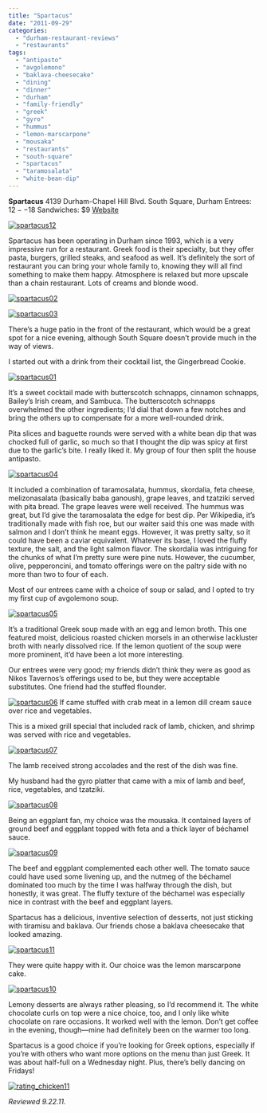 ```yaml
---
title: "Spartacus"
date: "2011-09-29"
categories: 
  - "durham-restaurant-reviews"
  - "restaurants"
tags: 
  - "antipasto"
  - "avgolemono"
  - "baklava-cheesecake"
  - "dining"
  - "dinner"
  - "durham"
  - "family-friendly"
  - "greek"
  - "gyro"
  - "hummus"
  - "lemon-marscarpone"
  - "mousaka"
  - "restaurants"
  - "south-square"
  - "spartacus"
  - "taramosalata"
  - "white-bean-dip"
---
```


**Spartacus** 4139 Durham-Chapel Hill Blvd. South Square, Durham Entrees: $12--$18 Sandwiches: $9 [Website](http://www.spartacusrestaurant.com/index.htm)

[![](http://s3.amazonaws.com/thegourmez-wpmedia/2011/09/spartacus12.jpg "spartacus12")](http://s3.amazonaws.com/thegourmez-wpmedia/2011/09/spartacus12.jpg)

Spartacus has been operating in Durham since 1993, which is a very impressive run for a restaurant. Greek food is their specialty, but they offer pasta, burgers, grilled steaks, and seafood as well. It’s definitely the sort of restaurant you can bring your whole family to, knowing they will all find something to make them happy. Atmosphere is relaxed but more upscale than a chain restaurant. Lots of creams and blonde wood.

[![](http://s3.amazonaws.com/thegourmez-wpmedia/2011/09/spartacus02.jpg "spartacus02")](http://s3.amazonaws.com/thegourmez-wpmedia/2011/09/spartacus02.jpg)

[![](http://s3.amazonaws.com/thegourmez-wpmedia/2011/09/spartacus03.jpg "spartacus03")](http://s3.amazonaws.com/thegourmez-wpmedia/2011/09/spartacus03.jpg)

There’s a huge patio in the front of the restaurant, which would be a great spot for a nice evening, although South Square doesn’t provide much in the way of views.

I started out with a drink from their cocktail list, the Gingerbread Cookie.

[![](http://s3.amazonaws.com/thegourmez-wpmedia/2011/09/spartacus01.jpg "spartacus01")](http://s3.amazonaws.com/thegourmez-wpmedia/2011/09/spartacus01.jpg)

It’s a sweet cocktail made with butterscotch schnapps, cinnamon schnapps, Bailey’s Irish cream, and Sambuca. The butterscotch schnapps overwhelmed the other ingredients; I’d dial that down a few notches and bring the others up to compensate for a more well-rounded drink.

Pita slices and baguette rounds were served with a white bean dip that was chocked full of garlic, so much so that I thought the dip was spicy at first due to the garlic’s bite. I really liked it. My group of four then split the house antipasto.

[![](http://s3.amazonaws.com/thegourmez-wpmedia/2011/09/spartacus04.jpg "spartacus04")](http://s3.amazonaws.com/thegourmez-wpmedia/2011/09/spartacus04.jpg)

It included a combination of taramosalata, hummus, skordalia, feta cheese, melizonasalata (basically baba ganoush), grape leaves, and tzatziki served with pita bread. The grape leaves were well received. The hummus was great, but I’d give the taramosalata the edge for best dip. Per Wikipedia, it’s traditionally made with fish roe, but our waiter said this one was made with salmon and I don’t think he meant eggs. However, it was pretty salty, so it could have been a caviar equivalent. Whatever its base, I loved the fluffy texture, the salt, and the light salmon flavor. The skordalia was intriguing for the chunks of what I’m pretty sure were pine nuts. However, the cucumber, olive, pepperoncini, and tomato offerings were on the paltry side with no more than two to four of each.

Most of our entrees came with a choice of soup or salad, and I opted to try my first cup of avgolemono soup.

[![](http://s3.amazonaws.com/thegourmez-wpmedia/2011/09/spartacus05.jpg "spartacus05")](http://s3.amazonaws.com/thegourmez-wpmedia/2011/09/spartacus05.jpg)

It’s a traditional Greek soup made with an egg and lemon broth. This one featured moist, delicious roasted chicken morsels in an otherwise lackluster broth with nearly dissolved rice. If the lemon quotient of the soup were more prominent, it’d have been a lot more interesting.

Our entrees were very good; my friends didn’t think they were as good as Nikos Tavernos’s offerings used to be, but they were acceptable substitutes. One friend had the stuffed flounder.

[![](http://s3.amazonaws.com/thegourmez-wpmedia/2011/09/spartacus06.jpg "spartacus06")](http://s3.amazonaws.com/thegourmez-wpmedia/2011/09/spartacus06.jpg) If came stuffed with crab meat in a lemon dill cream sauce over rice and vegetables.

This is a mixed grill special that included rack of lamb, chicken, and shrimp was served with rice and vegetables.

[![](http://s3.amazonaws.com/thegourmez-wpmedia/2011/09/spartacus07.jpg "spartacus07")](http://s3.amazonaws.com/thegourmez-wpmedia/2011/09/spartacus07.jpg)

The lamb received strong accolades and the rest of the dish was fine.

My husband had the gyro platter that came with a mix of lamb and beef, rice, vegetables, and tzatziki.

[![](http://s3.amazonaws.com/thegourmez-wpmedia/2011/09/spartacus08.jpg "spartacus08")](http://s3.amazonaws.com/thegourmez-wpmedia/2011/09/spartacus08.jpg)

Being an eggplant fan, my choice was the mousaka. It contained layers of ground beef and eggplant topped with feta and a thick layer of béchamel sauce.

[![](http://s3.amazonaws.com/thegourmez-wpmedia/2011/09/spartacus09.jpg "spartacus09")](http://s3.amazonaws.com/thegourmez-wpmedia/2011/09/spartacus09.jpg)

The beef and eggplant complemented each other well. The tomato sauce could have used some livening up, and the nutmeg of the béchamel dominated too much by the time I was halfway through the dish, but honestly, it was great. The fluffy texture of the béchamel was especially nice in contrast with the beef and eggplant layers.

Spartacus has a delicious, inventive selection of desserts, not just sticking with tiramisu and baklava. Our friends chose a baklava cheesecake that looked amazing.

[![](http://s3.amazonaws.com/thegourmez-wpmedia/2011/09/spartacus11.jpg "spartacus11")](http://s3.amazonaws.com/thegourmez-wpmedia/2011/09/spartacus11.jpg)

They were quite happy with it. Our choice was the lemon marscarpone cake.

[![](http://s3.amazonaws.com/thegourmez-wpmedia/2011/09/spartacus10.jpg "spartacus10")](http://s3.amazonaws.com/thegourmez-wpmedia/2011/09/spartacus10.jpg)

Lemony desserts are always rather pleasing, so I’d recommend it. The white chocolate curls on top were a nice choice, too, and I only like white chocolate on rare occasions. It worked well with the lemon. Don’t get coffee in the evening, though—mine had definitely been on the warmer too long.

Spartacus is a good choice if you’re looking for Greek options, especially if you’re with others who want more options on the menu than just Greek. It was about half-full on a Wednesday night. Plus, there’s belly dancing on Fridays!

[![](http://s3.amazonaws.com/thegourmez-wpmedia/2009/02/rating_chicken11.gif "rating_chicken11")](http://s3.amazonaws.com/thegourmez-wpmedia/2009/02/rating_chicken11.gif)

_Reviewed 9.22.11._
